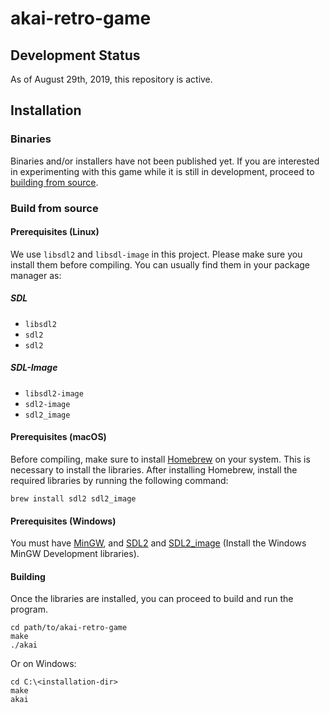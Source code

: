 # akai-retro-game

## Development Status

As of August 29th, 2019, this repository is active.

## Installation

### Binaries

Binaries and/or installers have not been published yet. If you are interested in experimenting with this game while it is still in development, proceed to [building from source](#build-from-source).

### Build from source

#### Prerequisites (Linux)

We use `libsdl2` and `libsdl-image` in this project. Please make sure you install them before compiling. You can usually find them in your package manager as:

##### SDL

* `libsdl2`
* `sdl2`
* `sdl2`

##### SDL-Image

* `libsdl2-image`
* `sdl2-image`
* `sdl2_image`

#### Prerequisites (macOS)

Before compiling, make sure to install [Homebrew](https://brew.sh/) on your system. This is necessary to install the libraries.
After installing Homebrew, install the required libraries by running the following command:

    brew install sdl2 sdl2_image

#### Prerequisites (Windows)
You must have [MinGW](http://www.mingw.org/), and [SDL2](https://www.libsdl.org/download-2.0.php) and [SDL2_image](https://www.libsdl.org/projects/SDL_image/) (Install the Windows MinGW Development libraries).

#### Building

Once the libraries are installed, you can proceed to build and run the program.

```
cd path/to/akai-retro-game
make
./akai
```

Or on Windows:
```
cd C:\<installation-dir>
make
akai
```
